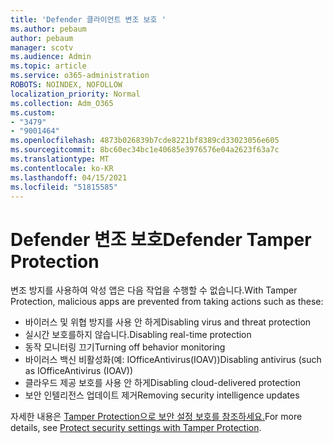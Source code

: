```yaml
---
title: 'Defender 클라이언트 변조 보호 '
ms.author: pebaum
author: pebaum
manager: scotv
ms.audience: Admin
ms.topic: article
ms.service: o365-administration
ROBOTS: NOINDEX, NOFOLLOW
localization_priority: Normal
ms.collection: Adm_O365
ms.custom:
- "3479"
- "9001464"
ms.openlocfilehash: 4873b026839b7cde8221bf8389cd33023056e605
ms.sourcegitcommit: 8bc60ec34bc1e40685e3976576e04a2623f63a7c
ms.translationtype: MT
ms.contentlocale: ko-KR
ms.lasthandoff: 04/15/2021
ms.locfileid: "51815585"
---
```

# <a name="defender-tamper-protection"></a><span data-ttu-id="5e6ac-102">Defender 변조 보호</span><span class="sxs-lookup"><span data-stu-id="5e6ac-102">Defender Tamper Protection</span></span> 

<span data-ttu-id="5e6ac-103">변조 방지를 사용하여 악성 앱은 다음 작업을 수행할 수 없습니다.</span><span class="sxs-lookup"><span data-stu-id="5e6ac-103">With Tamper Protection, malicious apps are prevented from taking actions such as these:</span></span>

- <span data-ttu-id="5e6ac-104">바이러스 및 위협 방지를 사용 안 하게</span><span class="sxs-lookup"><span data-stu-id="5e6ac-104">Disabling virus and threat protection</span></span>
- <span data-ttu-id="5e6ac-105">실시간 보호를하지 않습니다.</span><span class="sxs-lookup"><span data-stu-id="5e6ac-105">Disabling real-time protection</span></span>
- <span data-ttu-id="5e6ac-106">동작 모니터링 끄기</span><span class="sxs-lookup"><span data-stu-id="5e6ac-106">Turning off behavior monitoring</span></span>
- <span data-ttu-id="5e6ac-107">바이러스 백신 비활성화(예: IOfficeAntivirus(IOAV))</span><span class="sxs-lookup"><span data-stu-id="5e6ac-107">Disabling antivirus (such as IOfficeAntivirus (IOAV))</span></span>
- <span data-ttu-id="5e6ac-108">클라우드 제공 보호를 사용 안 하게</span><span class="sxs-lookup"><span data-stu-id="5e6ac-108">Disabling cloud-delivered protection</span></span>
- <span data-ttu-id="5e6ac-109">보안 인텔리전스 업데이트 제거</span><span class="sxs-lookup"><span data-stu-id="5e6ac-109">Removing security intelligence updates</span></span>

<span data-ttu-id="5e6ac-110">자세한 내용은 [Tamper Protection으로 보안 설정 보호를 참조하세요.](https://docs.microsoft.com/windows/security/threat-protection/windows-defender-antivirus/prevent-changes-to-security-settings-with-tamper-protection)</span><span class="sxs-lookup"><span data-stu-id="5e6ac-110">For more details, see [Protect security settings with Tamper Protection](https://docs.microsoft.com/windows/security/threat-protection/windows-defender-antivirus/prevent-changes-to-security-settings-with-tamper-protection).</span></span>